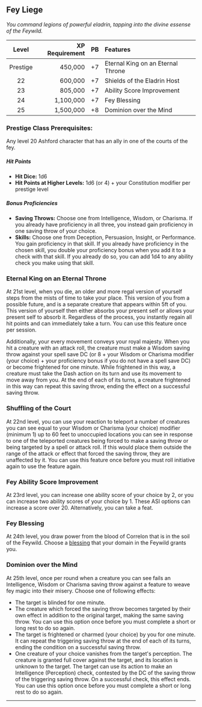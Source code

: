 ## Fey Liege
*You command legions of powerful eladrin, tapping into the divine essense of the Feywild.*
<div class='classTable'>

| Level    | XP Requirement   | PB | Features |
|:--------:|----------:|---:|:---------|
| Prestige | 450,000   | +7 | Eternal King on an Eternal Throne |
| 22       | 600,000   | +7 | Shields of the Eladrin Host |
| 23       | 805,000   | +7 | Ability Score Improvement	|
| 24       | 1,100,000 | +7 | Fey Blessing |
| 25       | 1,500,000 | +8 | Dominion over the Mind |
</div>
		
### Prestige Class Prerequisites:					
Any level 20 Ashford character that has an ally in one of the courts of the fey.

##### Hit Points
- **Hit Dice:** 1d6	
- **Hit Points at Higher Levels:** 1d6 (or 4) + your Constitution modifier per prestige level

##### Bonus Proficiencies
- **Saving Throws:** Choose one from Intelligence, Wisdom, or Charisma. If you already have proficiency in all three, you instead gain proficiency in one saving throw of your choice.
- **Skills:** Choose one from Deception, Persuasion, Insight, or Performance. You gain proficiency in that skill. If you already have proficiency in the chosen skill, you double your proficiency bonus when you add it to a check with that skill. If you already do so, you can add 1d4 to any ability check you make using that skill.

### Eternal King on an Eternal Throne
At 21st level, when you die, an older and more regal version of yourself steps from the mists of time to take your place. This version of you from a possible future, and is a separate creature that appears within 5ft of you. This version of yourself then either absorbs your present self or allows your present self to absorb it. Regardless of the process, you instantly regain all hit points and can immediately take a turn. You can use this feature once per session.

Additionally, your every movement conveys your royal majesty. When you hit a creature with an attack roll, the creature must make a Wisdom saving throw against your spell save DC (or 8 + your Wisdom or Charisma modifier (your choice) + your proficiency bonus if you do not have a spell save DC) or become frightened for one minute. While frightened in this way, a creature must take the Dash action on its turn and use its movement to move away from you. At the end of each of its turns, a creature frightened in this way can repeat this saving throw, ending the effect on a successful saving throw.

### Shuffling of the Court
At 22nd level, you can use your reaction to teleport a number of creatures you can see equal to your Wisdom or Charisma (your choice) modifier (minimum 1) up to 60 feet to unoccupied locations you can see in response to one of the teleported creatures being forced to make a saving throw or being targeted by a spell or attack roll. If this would place them outside the range of the attack or effect that forced the saving throw, they are unaffected by it. You can use this feature once before you must roll initiative again to use the feature again.

### Fey Ability Score Improvement					
At 23rd level, you can increase one ability score of your choice by 2, or you can increase two ability scores of your choice by 1. These ASI options can increase a score over 20.
Alternatively, you can take a feat.	

### Fey Blessing					
At 24th level, you draw power from the blood of Correlon that is in the soil of the Feywild. Choose a [blessing](blessings.md) that your domain in the Feywild grants you.

### Dominion over the Mind
At 25th level, once per round when a creature you can see fails an Intelligence, Wisdom or Charisma saving throw against a feature to weave fey magic into their misery. Choose one of following effects:
- The target is blinded for one minute.
- The creature which forced the saving throw becomes targeted by their own effect in addition to the original target, making the same saving throw. You can use this option once before you must complete a short or long rest to do so again.
- The target is frightened or charmed (your choice) by you for one minute. It can repeat the triggering saving throw at the end of each of its turns, ending the condition on a successful saving throw.
- One creature of your choice vanishes from the target's perception. The creature is granted full cover against the target, and its location is unknown to the target. The target can use its action to make an Intelligence (Perception) check, contested by the DC of the saving throw of the triggering saving throw. On a successful check, this effect ends. You can use this option once before you must complete a short or long rest to do so again.
____
